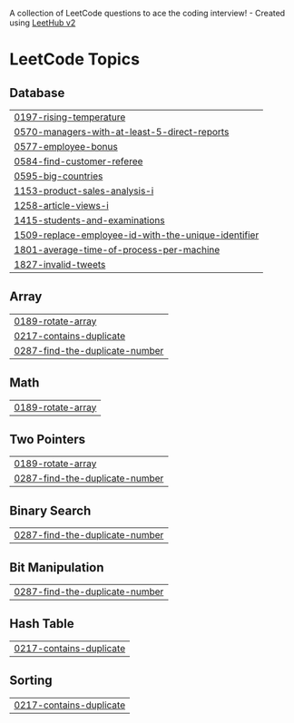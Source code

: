 A collection of LeetCode questions to ace the coding interview! - Created using [LeetHub v2](https://github.com/arunbhardwaj/LeetHub-2.0)
<!---LeetCode Topics Start-->
# LeetCode Topics
## Database
|  |
| ------- |
| [0197-rising-temperature](https://github.com/shinychristina/Leetcode/tree/master/0197-rising-temperature) |
| [0570-managers-with-at-least-5-direct-reports](https://github.com/shinychristina/Leetcode/tree/master/0570-managers-with-at-least-5-direct-reports) |
| [0577-employee-bonus](https://github.com/shinychristina/Leetcode/tree/master/0577-employee-bonus) |
| [0584-find-customer-referee](https://github.com/shinychristina/Leetcode/tree/master/0584-find-customer-referee) |
| [0595-big-countries](https://github.com/shinychristina/Leetcode/tree/master/0595-big-countries) |
| [1153-product-sales-analysis-i](https://github.com/shinychristina/Leetcode/tree/master/1153-product-sales-analysis-i) |
| [1258-article-views-i](https://github.com/shinychristina/Leetcode/tree/master/1258-article-views-i) |
| [1415-students-and-examinations](https://github.com/shinychristina/Leetcode/tree/master/1415-students-and-examinations) |
| [1509-replace-employee-id-with-the-unique-identifier](https://github.com/shinychristina/Leetcode/tree/master/1509-replace-employee-id-with-the-unique-identifier) |
| [1801-average-time-of-process-per-machine](https://github.com/shinychristina/Leetcode/tree/master/1801-average-time-of-process-per-machine) |
| [1827-invalid-tweets](https://github.com/shinychristina/Leetcode/tree/master/1827-invalid-tweets) |
## Array
|  |
| ------- |
| [0189-rotate-array](https://github.com/shinychristina/Leetcode/tree/master/0189-rotate-array) |
| [0217-contains-duplicate](https://github.com/shinychristina/Leetcode/tree/master/0217-contains-duplicate) |
| [0287-find-the-duplicate-number](https://github.com/shinychristina/Leetcode/tree/master/0287-find-the-duplicate-number) |
## Math
|  |
| ------- |
| [0189-rotate-array](https://github.com/shinychristina/Leetcode/tree/master/0189-rotate-array) |
## Two Pointers
|  |
| ------- |
| [0189-rotate-array](https://github.com/shinychristina/Leetcode/tree/master/0189-rotate-array) |
| [0287-find-the-duplicate-number](https://github.com/shinychristina/Leetcode/tree/master/0287-find-the-duplicate-number) |
## Binary Search
|  |
| ------- |
| [0287-find-the-duplicate-number](https://github.com/shinychristina/Leetcode/tree/master/0287-find-the-duplicate-number) |
## Bit Manipulation
|  |
| ------- |
| [0287-find-the-duplicate-number](https://github.com/shinychristina/Leetcode/tree/master/0287-find-the-duplicate-number) |
## Hash Table
|  |
| ------- |
| [0217-contains-duplicate](https://github.com/shinychristina/Leetcode/tree/master/0217-contains-duplicate) |
## Sorting
|  |
| ------- |
| [0217-contains-duplicate](https://github.com/shinychristina/Leetcode/tree/master/0217-contains-duplicate) |
<!---LeetCode Topics End-->